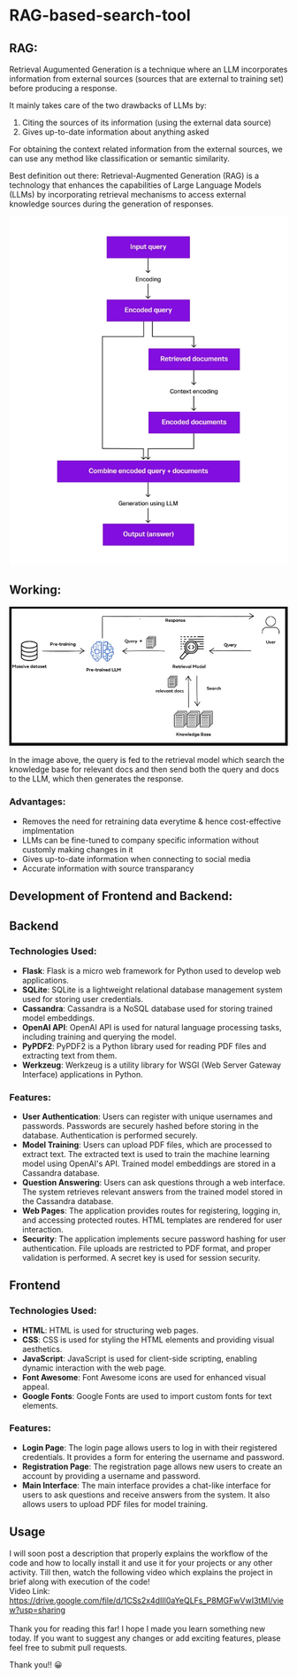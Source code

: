 # RAG-based-search-tool
## RAG:

Retrieval Augumented Generation is a technique where an LLM incorporates information from external sources (sources that are external to training set) before producing a response.

It mainly takes care of the two drawbacks of LLMs by:
1. Citing the sources of its information (using the external data source)
2. Gives up-to-date information about anything asked 


For obtaining the context related information from the external sources, we can use any method like classification or semantic similarity.

Best definition out there: Retrieval-Augmented Generation (RAG) is a technology that enhances the capabilities of Large Language Models (LLMs) by incorporating retrieval mechanisms to access external knowledge sources during the generation of responses.

![](https://github.com/Abhijithreddydasari/RAG-based-search-tool/blob/main/Project_docs/Working%20of%20RAG.png)


## Working:
![](https://github.com/Abhijithreddydasari/RAG-based-search-tool/blob/main/Project_docs/Workflow.png) <br>

In the image above, the query is fed to the retrieval model which search the knowledge base for relevant docs and then send both the query and docs to the LLM, which then generates the response.

### Advantages:

- Removes the need for retraining data everytime & hence cost-effective implmentation
- LLMs can be fine-tuned to company specific information without customly making changes in it
- Gives up-to-date information when connecting to social media
- Accurate information with source transparancy

## Development of Frontend and Backend:

## **Backend**

### **Technologies Used:**

- **Flask**: Flask is a micro web framework for Python used to develop web applications.
- **SQLite**: SQLite is a lightweight relational database management system used for storing user credentials.
- **Cassandra**: Cassandra is a NoSQL database used for storing trained model embeddings.
- **OpenAI API**: OpenAI API is used for natural language processing tasks, including training and querying the model.
- **PyPDF2**: PyPDF2 is a Python library used for reading PDF files and extracting text from them.
- **Werkzeug**: Werkzeug is a utility library for WSGI (Web Server Gateway Interface) applications in Python.

### **Features:**

- **User Authentication**: Users can register with unique usernames and passwords. Passwords are securely hashed before storing in the database. Authentication is performed securely.
- **Model Training**: Users can upload PDF files, which are processed to extract text. The extracted text is used to train the machine learning model using OpenAI's API. Trained model embeddings are stored in a Cassandra database.
- **Question Answering**: Users can ask questions through a web interface. The system retrieves relevant answers from the trained model stored in the Cassandra database.
- **Web Pages**: The application provides routes for registering, logging in, and accessing protected routes. HTML templates are rendered for user interaction.
- **Security**: The application implements secure password hashing for user authentication. File uploads are restricted to PDF format, and proper validation is performed. A secret key is used for session security.

## **Frontend**

### **Technologies Used:**

- **HTML**: HTML is used for structuring web pages.
- **CSS**: CSS is used for styling the HTML elements and providing visual aesthetics.
- **JavaScript**: JavaScript is used for client-side scripting, enabling dynamic interaction with the web page.
- **Font Awesome**: Font Awesome icons are used for enhanced visual appeal.
- **Google Fonts**: Google Fonts are used to import custom fonts for text elements.

### **Features:**

- **Login Page**: The login page allows users to log in with their registered credentials. It provides a form for entering the username and password.
- **Registration Page**: The registration page allows new users to create an account by providing a username and password.
- **Main Interface**: The main interface provides a chat-like interface for users to ask questions and receive answers from the system. It also allows users to upload PDF files for model training.

## **Usage**

I will soon post a description that properly explains the workflow of the code and how to locally install it and use it for your projects or any other activity.
Till then, watch the following video which explains the project in brief along with execution of the code!
<br>
Video Link: https://drive.google.com/file/d/1CSs2x4dIIl0aYeQLFs_P8MGFwVwI3tMI/view?usp=sharing
<br> <br>
Thank you for reading this far! I hope I made you learn something new today. If you want to suggest any changes or add exciting features, please feel free to submit pull requests.

Thank you!! 😀
